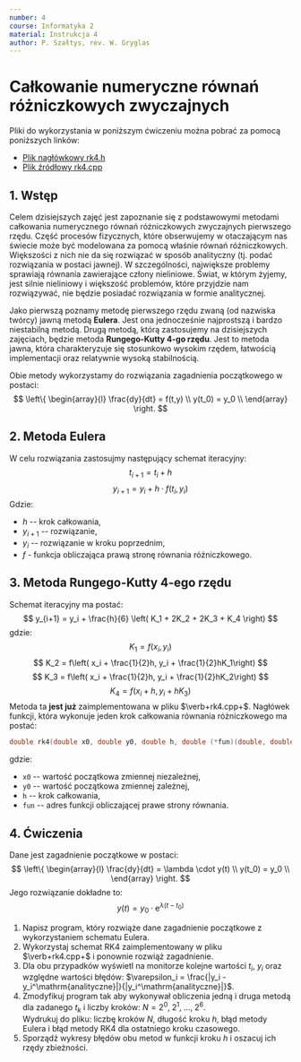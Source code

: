```yaml
---
number: 4
course: Informatyka 2
material: Instrukcja 4
author: P. Szałtys, rev. W. Gryglas
---
```


# Całkowanie numeryczne równań różniczkowych zwyczajnych

Pliki do wykorzystania w poniższym ćwiczeniu można pobrać za pomocą poniższych linków:

 - [Plik nagłówkowy rk4.h](http://ccfd.github.io/courses/code/info2/rk4.h)
 - [Plik źródłowy rk4.cpp](http://ccfd.github.io/courses/code/info2/rk4.cpp)

## 1. Wstęp
Celem dzisiejszych zajęć jest zapoznanie się z podstawowymi metodami całkowania numerycznego równań różniczkowych zwyczajnych pierwszego rzędu.
Część procesów fizycznych, które obserwujemy w otaczającym nas świecie może być modelowana za pomocą właśnie równań różniczkowych.
Większości z nich nie da się rozwiązać w sposób analityczny (tj. podać rozwiązania w postaci jawnej).
W szczególności, największe problemy sprawiają równania zawierające człony nieliniowe.
Świat, w którym żyjemy, jest silnie nieliniowy i większość problemów, które przyjdzie nam rozwiązywać, nie będzie posiadać rozwiązania w formie analitycznej.

Jako pierwszą poznamy metodę pierwszego rzędu zwaną (od nazwiska twórcy) jawną metodą **Eulera**.
Jest ona jednocześnie najprostszą i bardzo niestabilną metodą.
Drugą metodą, którą zastosujemy na dzisiejszych zajęciach, będzie metoda **Rungego-Kutty 4-go rzędu**.
Jest to metoda jawna, która charakteryzuje się stosunkowo wysokim rzędem, łatwością implementacji oraz relatywnie wysoką stabilnością.

Obie metody wykorzystamy do rozwiązania zagadnienia początkowego w postaci:
$$
\left\{
\begin{array}{l}
\frac{dy}{dt} = f(t,y) \\
y(t_0) = y_0 \\
\end{array}
\right.
$$

## 2. Metoda Eulera

W celu rozwiązania zastosujmy następujący schemat iteracyjny:
$$
t_{i+1} = t_{i} + h
$$
$$
y_{i+1} = y_i + h \cdot f(t_i , y_i )
$$
Gdzie:

  - $h$ -- krok całkowania,
  - $y_{i+1}$ -- rozwiązanie,
  - $y_i$ -- rozwiązanie w kroku poprzednim,
  - $f$ - funkcja obliczająca prawą stronę równania różniczkowego.

## 3. Metoda Rungego-Kutty 4-ego rzędu

Schemat iteracyjny ma postać:
$$
y_{i+1} = y_i + \frac{h}{6} \left( K_1 + 2K_2 + 2K_3 + K_4 \right)
$$
gdzie:
$$
K_1 = f\left( x_i, y_i \right)
$$
$$
K_2 = f\left( x_i + \frac{1}{2}h, y_i + \frac{1}{2}hK_1\right)
$$
$$
K_3 = f\left( x_i + \frac{1}{2}h, y_i + \frac{1}{2}hK_2\right)
$$
$$
K_4 = f\left( x_i + h, y_i +hK_3 \right)
$$
Metoda ta **jest już** zaimplementowana w pliku $\verb+rk4.cpp+$.
Nagłówek funkcji, która wykonuje jeden krok całkowania równania różniczkowego ma postać:
```c++
double rk4(double x0, double y0, double h, double (*fun)(double, double))
```
gdzie:

  - `x0` -- wartość początkowa zmiennej niezależnej,
  - `y0` -- wartość początkowa zmiennej zależnej,
  - `h` -- krok całkowania,
  - `fun` -- adres funkcji obliczającej prawe strony równania.


## 4. Ćwiczenia
Dane jest zagadnienie początkowe w postaci:
$$
\left\{
\begin{array}{l}
\frac{dy}{dt} = \lambda \cdot y(t) \\
y(t_0) = y_0 \\
\end{array}
\right.
$$
Jego rozwiązanie dokładne to:
$$ 
y(t) = y_0 \cdot \mathrm{e}^{\lambda(t-t_0)}
$$

1. Napisz program, który rozwiąże dane zagadnienie początkowe z wykorzystaniem schematu Eulera.
2. Wykorzystaj schemat RK4 zaimplementowany w pliku $\verb+rk4.cpp+$ i ponownie rozwiąż zagadnienie.
3. Dla obu przypadków wyświetl na monitorze kolejne wartości $t_i$, $y_i$ oraz względne wartości błędów: $\varepsilon_i = \frac{|y_i - y_i^\mathrm{analityczne}|}{|y_i^\mathrm{analityczne}|}$.
4. Zmodyfikuj program tak aby wykonywał obliczenia jedną i druga metodą dla zadanego $t_k$ i liczby kroków: $N = 2^0,\; 2^1,\; \ldots,\; 2^6$.  
Wydrukuj do pliku: liczbę kroków $N$, długość kroku $h$, błąd metody Eulera i błąd metody RK4 dla ostatniego kroku czasowego.
5. Sporządź wykresy błędów obu metod w funkcji kroku $h$ i oszacuj ich rzędy zbieżności.
